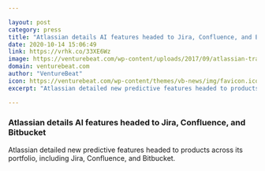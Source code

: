 ```yaml
---

layout: post
category: press
title: "Atlassian details AI features headed to Jira, Confluence, and Bitbucket"
date: 2020-10-14 15:06:49
link: https://vrhk.co/33XE6Wz
image: https://venturebeat.com/wp-content/uploads/2017/09/atlassian-training-background-poster-00001-e1583875161267.jpg?w=1200&strip=all
domain: venturebeat.com
author: "VentureBeat"
icon: https://venturebeat.com/wp-content/themes/vb-news/img/favicon.ico
excerpt: "Atlassian detailed new predictive features headed to products across its portfolio, including Jira, Confluence, and Bitbucket."

---
```


### Atlassian details AI features headed to Jira, Confluence, and Bitbucket

Atlassian detailed new predictive features headed to products across its portfolio, including Jira, Confluence, and Bitbucket.